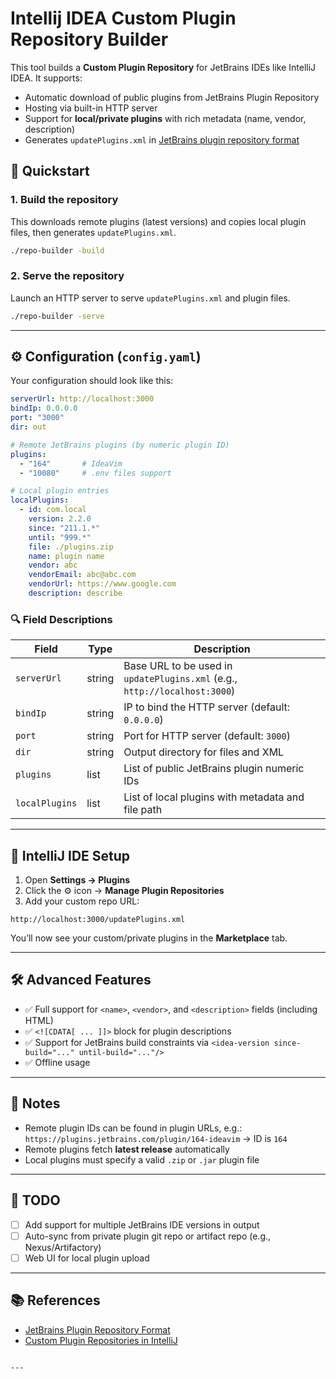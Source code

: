 # Intellij IDEA Custom Plugin Repository Builder

This tool builds a **Custom Plugin Repository** for JetBrains IDEs like IntelliJ IDEA. It supports:

- Automatic download of public plugins from JetBrains Plugin Repository
- Hosting via built-in HTTP server
- Support for **local/private plugins** with rich metadata (name, vendor, description)
- Generates `updatePlugins.xml` in [JetBrains plugin repository format](https://plugins.jetbrains.com/docs/intellij/update-plugins-format.html)

## 🔧 Quickstart

### 1. Build the repository

This downloads remote plugins (latest versions) and copies local plugin files, then generates `updatePlugins.xml`.

```sh
./repo-builder -build
```

### 2. Serve the repository

Launch an HTTP server to serve `updatePlugins.xml` and plugin files.

```sh
./repo-builder -serve
```

---

## ⚙️ Configuration (`config.yaml`)

Your configuration should look like this:

```yaml
serverUrl: http://localhost:3000
bindIp: 0.0.0.0
port: "3000"
dir: out

# Remote JetBrains plugins (by numeric plugin ID)
plugins:
  - "164"       # IdeaVim
  - "10080"     # .env files support

# Local plugin entries
localPlugins:
  - id: com.local
    version: 2.2.0
    since: "211.1.*"
    until: "999.*"
    file: ./plugins.zip
    name: plugin name
    vendor: abc
    vendorEmail: abc@abc.com
    vendorUrl: https://www.google.com
    description: describe
```

### 🔍 Field Descriptions

| Field         | Type     | Description |
|---------------|----------|-------------|
| `serverUrl`   | string   | Base URL to be used in `updatePlugins.xml` (e.g., `http://localhost:3000`) |
| `bindIp`      | string   | IP to bind the HTTP server (default: `0.0.0.0`) |
| `port`        | string   | Port for HTTP server (default: `3000`) |
| `dir`         | string   | Output directory for files and XML |
| `plugins`     | list     | List of public JetBrains plugin numeric IDs |
| `localPlugins`| list     | List of local plugins with metadata and file path |

---

## 🧩 IntelliJ IDE Setup

1. Open **Settings → Plugins**
2. Click the ⚙️ icon → **Manage Plugin Repositories**
3. Add your custom repo URL:

```
http://localhost:3000/updatePlugins.xml
```

You’ll now see your custom/private plugins in the **Marketplace** tab.

---

## 🛠 Advanced Features

- ✅ Full support for `<name>`, `<vendor>`, and `<description>` fields (including HTML)
- ✅ `<![CDATA[ ... ]]>` block for plugin descriptions
- ✅ Support for JetBrains build constraints via `<idea-version since-build="..." until-build="..."/>`
- ✅ Offline usage

---

## 📌 Notes

- Remote plugin IDs can be found in plugin URLs, e.g.:  
  `https://plugins.jetbrains.com/plugin/164-ideavim` → ID is `164`
- Remote plugins fetch **latest release** automatically
- Local plugins must specify a valid `.zip` or `.jar` plugin file

---

## 🚧 TODO

- [ ] Add support for multiple JetBrains IDE versions in output
- [ ] Auto-sync from private plugin git repo or artifact repo (e.g., Nexus/Artifactory)
- [ ] Web UI for local plugin upload

---

## 📚 References

- [JetBrains Plugin Repository Format](https://plugins.jetbrains.com/docs/intellij/update-plugins-format.html)
- [Custom Plugin Repositories in IntelliJ](https://www.jetbrains.com/help/idea/managing-plugins.html#repos)
```

---

